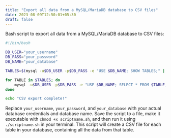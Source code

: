 ```yaml
---
title: "Export all data from a MySQL/MariaDB database to CSV files"
date: 2023-08-09T12:50:01+05:30
draft: false
---
```

Bash script to export all data from a MySQL/MariaDB database to CSV files:

```bash
#!/bin/bash

DB_USER="your_username"
DB_PASS="your_password"
DB_NAME="your_database"

TABLES=$(mysql -u$DB_USER -p$DB_PASS -e "USE $DB_NAME; SHOW TABLES;" | grep -v "Tables_in")

for TABLE in $TABLES; do
    mysql -u$DB_USER -p$DB_PASS -e "USE $DB_NAME; SELECT * FROM $TABLE;" | sed 's/\t/","/g;s/^/"/;s/$/"/' > "$TABLE.csv"
done

echo "CSV export complete!"
```

Replace `your_username`, `your_password`, and `your_database` with your actual database credentials and database name. Save the script to a file, make it executable with `chmod +x scriptname.sh`, and then run it using `./scriptname.sh` in your terminal. This script will create a CSV file for each table in your database, containing all the data from that table.